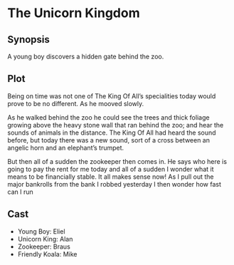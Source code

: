 # The Unicorn Kingdom

## Synopsis


A young boy discovers a hidden gate behind the zoo.


## Plot



Being on time was not one of The King Of All’s specialities today would prove to be no different.
As he mooved slowly.

As he walked behind the zoo he could see the trees and thick foliage growing above the heavy stone wall that ran behind the zoo; and hear the sounds of animals in the distance.
The King Of All had heard the sound before, but today there was a new sound, sort of a cross between an angelic horn and an elephant’s trumpet.

But then all of a sudden the zookeeper then comes in. He says who here is going to pay the rent for me today and all of a sudden I wonder what it means to be financially stable. It all makes sense now! As I pull out the major bankrolls from the bank I robbed yesterday I then wonder how fast can I run
## Cast

* Young Boy: Eliel
* Unicorn King: Alan
* Zookeeper: Braus
* Friendly Koala: Mike
